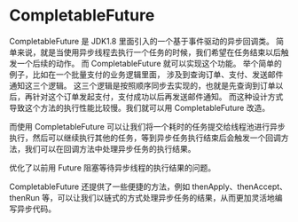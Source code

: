 
# CompletableFuture

CompletableFuture 是 JDK1.8 里面引入的一个基于事件驱动的异步回调类。 简单来说，就是当使用异步线程去执行一个任务的时候，我们希望在任务结束以后触发一个后续的动作。 而 CompletableFuture 就可以实现这个功能。 举个简单的例子，比如在一个批量支付的业务逻辑里面， 涉及到查询订单、支付、发送邮件通知这三个逻辑。 这三个逻辑是按照顺序同步去实现的，也就是先查询到订单以后，再针对这个订单发起支付，支付成功以后再发送邮件通知。 而这种设计方式导致这个方法的执行性能比较慢。我们就可以用 CompletableFuture 改造。

而使用 CompletableFuture 可以让我们将一个耗时的任务提交给线程池进行异步执行，然后可以继续执行其他的任务，等到异步任务执行结束后会触发一个回调方法，我们可以在回调方法中处理异步任务的执行结果。

优化了以前用 Future 阻塞等待异步线程的执行结果的问题。

CompletableFuture 还提供了一些便捷的方法，例如 thenApply、thenAccept、thenRun 等，可以让我们以链式的方式处理异步任务的结果，从而更加灵活地编写异步代码。
